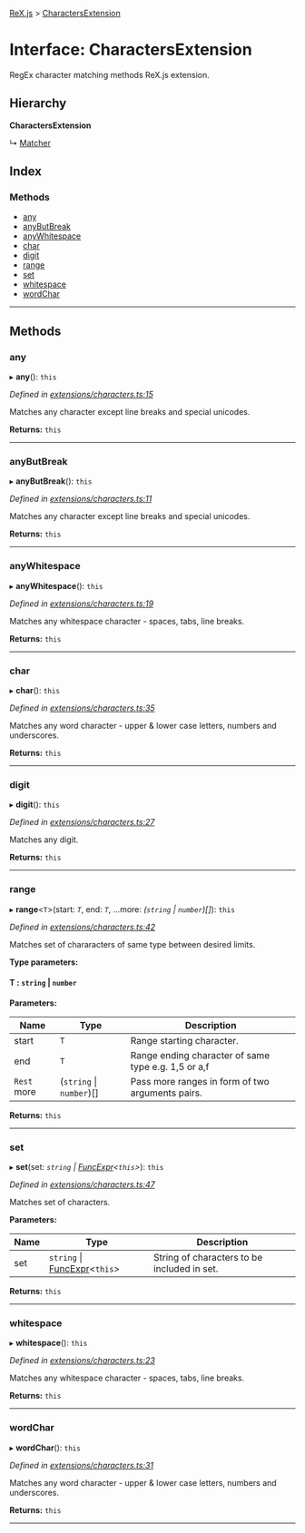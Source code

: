[ReX.js](../README.md) > [CharactersExtension](../interfaces/charactersextension.md)

# Interface: CharactersExtension

RegEx character matching methods ReX.js extension.

## Hierarchy

**CharactersExtension**

↳  [Matcher](../classes/matcher.md)

## Index

### Methods

* [any](charactersextension.md#any)
* [anyButBreak](charactersextension.md#anybutbreak)
* [anyWhitespace](charactersextension.md#anywhitespace)
* [char](charactersextension.md#char)
* [digit](charactersextension.md#digit)
* [range](charactersextension.md#range)
* [set](charactersextension.md#set)
* [whitespace](charactersextension.md#whitespace)
* [wordChar](charactersextension.md#wordchar)

---

## Methods

<a id="any"></a>

###  any

▸ **any**(): `this`

*Defined in [extensions/characters.ts:15](https://github.com/areknawo/Rex/blob/04d02e1/src/extensions/characters.ts#L15)*

Matches any character except line breaks and special unicodes.

**Returns:** `this`

___
<a id="anybutbreak"></a>

###  anyButBreak

▸ **anyButBreak**(): `this`

*Defined in [extensions/characters.ts:11](https://github.com/areknawo/Rex/blob/04d02e1/src/extensions/characters.ts#L11)*

Matches any character except line breaks and special unicodes.

**Returns:** `this`

___
<a id="anywhitespace"></a>

###  anyWhitespace

▸ **anyWhitespace**(): `this`

*Defined in [extensions/characters.ts:19](https://github.com/areknawo/Rex/blob/04d02e1/src/extensions/characters.ts#L19)*

Matches any whitespace character - spaces, tabs, line breaks.

**Returns:** `this`

___
<a id="char"></a>

###  char

▸ **char**(): `this`

*Defined in [extensions/characters.ts:35](https://github.com/areknawo/Rex/blob/04d02e1/src/extensions/characters.ts#L35)*

Matches any word character - upper & lower case letters, numbers and underscores.

**Returns:** `this`

___
<a id="digit"></a>

###  digit

▸ **digit**(): `this`

*Defined in [extensions/characters.ts:27](https://github.com/areknawo/Rex/blob/04d02e1/src/extensions/characters.ts#L27)*

Matches any digit.

**Returns:** `this`

___
<a id="range"></a>

###  range

▸ **range**<`T`>(start: *`T`*, end: *`T`*, ...more: *(`string` \| `number`)[]*): `this`

*Defined in [extensions/characters.ts:42](https://github.com/areknawo/Rex/blob/04d02e1/src/extensions/characters.ts#L42)*

Matches set of chararacters of same type between desired limits.

**Type parameters:**

#### T :  `string` \| `number`
**Parameters:**

| Name | Type | Description |
| ------ | ------ | ------ |
| start | `T` |  Range starting character. |
| end | `T` |  Range ending character of same type e.g. 1,5 or a,f |
| `Rest` more | (`string` \| `number`)[] |  Pass more ranges in form of two arguments pairs. |

**Returns:** `this`

___
<a id="set"></a>

###  set

▸ **set**(set: *`string` \| [FuncExpr](funcexpr.md)<`this`>*): `this`

*Defined in [extensions/characters.ts:47](https://github.com/areknawo/Rex/blob/04d02e1/src/extensions/characters.ts#L47)*

Matches set of characters.

**Parameters:**

| Name | Type | Description |
| ------ | ------ | ------ |
| set | `string` \| [FuncExpr](funcexpr.md)<`this`> |  String of characters to be included in set. |

**Returns:** `this`

___
<a id="whitespace"></a>

###  whitespace

▸ **whitespace**(): `this`

*Defined in [extensions/characters.ts:23](https://github.com/areknawo/Rex/blob/04d02e1/src/extensions/characters.ts#L23)*

Matches any whitespace character - spaces, tabs, line breaks.

**Returns:** `this`

___
<a id="wordchar"></a>

###  wordChar

▸ **wordChar**(): `this`

*Defined in [extensions/characters.ts:31](https://github.com/areknawo/Rex/blob/04d02e1/src/extensions/characters.ts#L31)*

Matches any word character - upper & lower case letters, numbers and underscores.

**Returns:** `this`

___


